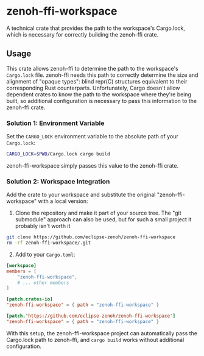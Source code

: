 # zenoh-ffi-workspace

A technical crate that provides the path to the workspace's Cargo.lock, which is necessary for correctly building the zenoh-ffi crate.

## Usage

This crate allows zenoh-ffi to determine the path to the workspace's `Cargo.lock` file. zenoh-ffi needs this path to correctly
determine the size and alignment of "opaque types": blind repr(C) structures equivalent to their corresponding Rust counterparts.
Unfortunately, Cargo doesn't allow dependent crates to know the path to the workspace where they're being built,
so additional configuration is necessary to pass this information to the zenoh-ffi crate.

### Solution 1: Environment Variable

Set the `CARGO_LOCK` environment variable to the absolute path of your `Cargo.lock`:

```bash
CARGO_LOCK=$PWD/Cargo.lock cargo build
```

zenoh-ffi-workspace simply passes this value to the zenoh-ffi crate.

### Solution 2: Workspace Integration

Add the crate to your workspace and substitute the original "zenoh-ffi-workspace" with a local version:

1. Clone the repository and make it part of your source tree. The "git submodule" approach can also be used,
   but for such a small project it probably isn't worth it

```bash
git clone https://github.com/eclipse-zenoh/zenoh-ffi-workspace
rm -rf zenoh-ffi-workspace/.git
```

2. Add to your `Cargo.toml`:

```toml
[workspace]
members = [
    "zenoh-ffi-workspace",
    # ... other members
]

[patch.crates-io]
"zenoh-ffi-workspace" = { path = "zenoh-ffi-workspace" }

[patch.'https://github.com/eclipse-zenoh/zenoh-ffi-workspace']
"zenoh-ffi-workspace" = { path = "zenoh-ffi-workspace" }
```

With this setup, the zenoh-ffi-workspace project can automatically pass the Cargo.lock
path to zenoh-ffi, and `cargo build` works without additional configuration.
